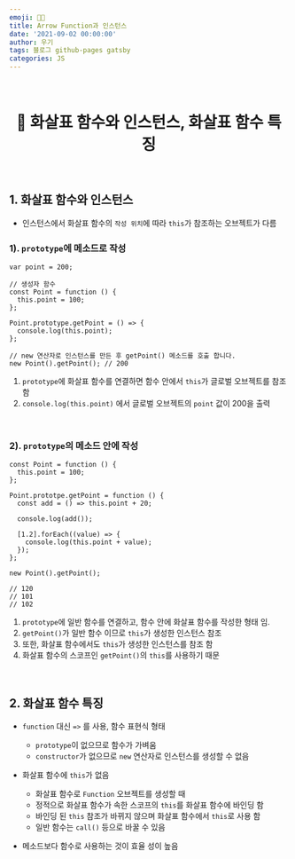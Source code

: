 ```yaml
---
emoji: 👨‍💻
title: Arrow Function과 인스턴스
date: '2021-09-02 00:00:00'
author: 우기
tags: 블로그 github-pages gatsby
categories: JS
---
```


<br>

<h1 align="center">
  👋 화살표 함수와 인스턴스, 화살표 함수 특징
</h1>

<br>

## 1. 화살표 함수와 인스턴스

- 인스턴스에서 화살표 함수의 `작성 위치`에 따라 `this`가 참조하는 오브젝트가 다름

### 1). `prototype`에 메소드로 작성

```tsx
var point = 200;

// 생성자 함수
const Point = function () {
  this.point = 100;
};

Point.prototype.getPoint = () => {
  console.log(this.point);
};

// new 연산자로 인스턴스를 만든 후 getPoint() 메소드를 호출 합니다.
new Point().getPoint(); // 200
```

1. `prototype`에 화살표 함수를 연결하면 함수 안에서 `this`가 글로벌 오브젝트를 참조 함
2. `console.log(this.point)` 에서 글로벌 오브젝트의 `point` 값이 200을 출력

<br>

### 2). `prototype`의 메소드 안에 작성

```tsx
const Point = function () {
  this.point = 100;
};

Point.prototpe.getPoint = function () {
  const add = () => this.point + 20;

  console.log(add());

  [1.2].forEach((value) => {
    console.log(this.point + value);
  });
};

new Point().getPoint();

// 120
// 101
// 102
```

1. `prototype`에 일반 함수를 연결하고, 함수 안에 화살표 함수를 작성한 형태 임.
2. `getPoint()`가 일반 함수 이므로 `this`가 생성한 인스턴스 참조
3. 또한, 화살표 함수에서도 `this`가 생성한 인스턴스를 참조 함
4. 화살표 함수의 스코프인 `getPoint()`의 `this`를 사용하기 때문

<br>

## 2. 화살표 함수 특징

- `function` 대신 `=>` 를 사용, 함수 표현식 형태

  - `prototype`이 없으므로 함수가 가벼움
  - `constructor`가 없으므로 `new` 연산자로 인스턴스를 생성할 수 없음

- 화살표 함수에 `this`가 없음
  - 화살표 함수로 `Function` 오브젝트를 생성할 때
  - 정적으로 화살표 함수가 속한 스코프의 `this`를 화살표 함수에 바인딩 함
  - 바인딩 된 `this` 참조가 바뀌지 않으며 화살표 함수에서 `this`로 사용 함
  - 일반 함수는 `call()` 등으로 바꿀 수 있음
- 메소드보다 함수로 사용하는 것이 효율 성이 높음

```toc

```

